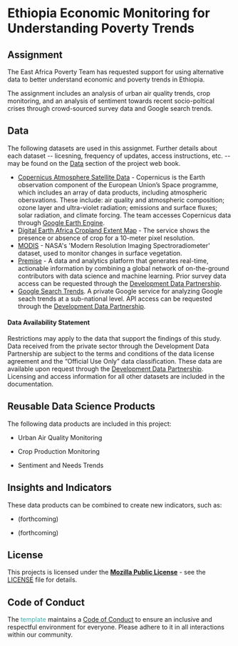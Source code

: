 # Ethiopia Economic Monitoring for Understanding Poverty Trends

## Assignment

The East Africa Poverty Team has requested support for using alternative data to better understand economic and poverty trends in Ethiopia. 

The assignment includes an analysis of urban air quality trends, crop monitoring, and an analysis of sentiment towards recent socio-poltical crises through crowd-sourced survey data and Google search trends. 




## Data

The following datasets are used in this assignmet. Further details about each dataset -- licesning, frequency of updates, access instructions, etc. -- may be found on the [Data](https://worldbank.github.io/ethiopia-economic-monitoring/docs/2-data.html) section of the project web book.

* [Copernicus Atmosphere Satellite Data](https://www.copernicus.eu/en/copernicus-services/atmosphere) - Copernicus is the Earth observation component of the European Union’s Space programme, which includes an array of data products, including atmospheric obersvations. These include: air quality and atmospheric composition; ozone layer and ultra-violet radiation; emissions and surface fluxes; solar radiation, and climate forcing. The team accesses Copernicus data through [Google Earth Engine](https://earthengine.google.com/). 
* [Digital Earth Africa Cropland Extent Map](https://www.digitalearthafrica.org/platform-resources/services/cropland-extent-map) - The service shows the presence or absence of crop for a 10-meter pixel resolution.
* [MODIS](https://modis.gsfc.nasa.gov/) - NASA's 'Modern Resolution Imaging Spectroradiometer' dataset, used to monitor changes in surface vegetation. 
* [Premise](https://docs.datapartnership.org/partners/premise/README.html) - A data and analytics platform that generates real-time, actionable information by combining a global network of on-the-ground contributors with data science and machine learning. Prior survey data access can be requested through the [Development Data Partnership](https://datapartnership.org/).
* [Google Search Trends](https://docs.datapartnership.org/partners/google/README.html). A private Google service for analyzing Google seach trends at a sub-national level. API access can be requested through the [Development Data Partnership](https://datapartnership.org/).

#### Data Availability Statement

Restrictions may apply to the data that support the findings of this study. Data received from the private sector through the Development Data Partnership are subject to the terms and conditions of the data license agreement and the “Official Use Only” data classification. These data are available upon request through the [Development Data Partnership](https://datapartnership.org/). Licensing and access information for all other datasets are included in the documentation.


## Reusable Data Science Products

The following data products are included in this project:

* Urban Air Quality Monitoring

* Crop Production Monitoring

* Sentiment and Needs Trends

  


## Insights and Indicators

These data products can be combined to create new indicators, such as:

* (forthcoming)

* (forthcoming)

  


## License

This projects is licensed under the [**Mozilla Public License**](https://opensource.org/license/mpl-2-0/) - see the [LICENSE](LICENSE) file for details.


## Code of Conduct

The <span style="color:#3EACAD">template</span> maintains a [Code of Conduct](docs/CODE_OF_CONDUCT.md) to ensure an inclusive and respectful environment for everyone. Please adhere to it in all interactions within our community.
